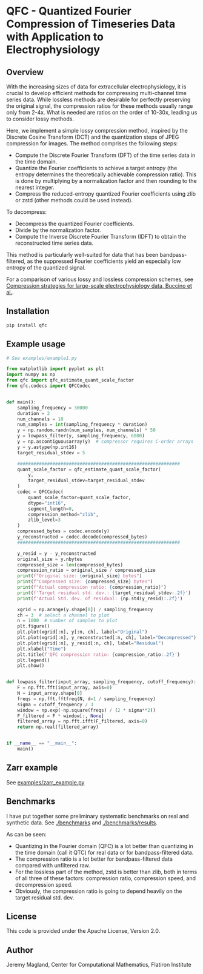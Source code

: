 # QFC - Quantized Fourier Compression of Timeseries Data with Application to Electrophysiology

## Overview

With the increasing sizes of data for extracellular electrophysiology, it is crucial to develop efficient methods for compressing multi-channel time series data. While lossless methods are desirable for perfectly preserving the original signal, the compression ratios for these methods usually range only from 2-4x. What is needed are ratios on the order of 10-30x, leading us to consider lossy methods.

Here, we implement a simple lossy compression method, inspired by the Discrete Cosine Transform (DCT) and the quantization steps of JPEG compression for images. The method comprises the following steps:
* Compute the Discrete Fourier Transform (DFT) of the time series data in the time domain.
* Quantize the Fourier coefficients to achieve a target entropy (the entropy determines the theoretically achievable compression ratio). This is done by multiplying by a normalization factor and then rounding to the nearest integer.
* Compress the reduced-entropy quantized Fourier coefficients using zlib or zstd (other methods could be used instead).

To decompress:
* Decompress the quantized Fourier coefficients.
* Divide by the normalization factor.
* Compute the Inverse Discrete Fourier Transform (IDFT) to obtain the reconstructed time series data.

This method is particularly well-suited for data that has been bandpass-filtered, as the suppressed Fourier coefficients yield an especially low entropy of the quantized signal.

For a comparison of various lossy and lossless compression schemes, see [Compression strategies for large-scale electrophysiology data, Buccino et al.](https://www.biorxiv.org/content/10.1101/2023.05.22.541700v2.full.pdf).

## Installation

```bash
pip install qfc
```

## Example usage

```python
# See examples/example1.py

from matplotlib import pyplot as plt
import numpy as np
from qfc import qfc_estimate_quant_scale_factor
from qfc.codecs import QFCCodec


def main():
    sampling_frequency = 30000
    duration = 2
    num_channels = 10
    num_samples = int(sampling_frequency * duration)
    y = np.random.randn(num_samples, num_channels) * 50
    y = lowpass_filter(y, sampling_frequency, 6000)
    y = np.ascontiguousarray(y)  # compressor requires C-order arrays
    y = y.astype(np.int16)
    target_residual_stdev = 5

    ############################################################
    quant_scale_factor = qfc_estimate_quant_scale_factor(
        y,
        target_residual_stdev=target_residual_stdev
    )
    codec = QFCCodec(
        quant_scale_factor=quant_scale_factor,
        dtype="int16",
        segment_length=0,
        compression_method="zlib",
        zlib_level=3
    )
    compressed_bytes = codec.encode(y)
    y_reconstructed = codec.decode(compressed_bytes)
    ############################################################

    y_resid = y - y_reconstructed
    original_size = y.nbytes
    compressed_size = len(compressed_bytes)
    compression_ratio = original_size / compressed_size
    print(f"Original size: {original_size} bytes")
    print(f"Compressed size: {compressed_size} bytes")
    print(f"Actual compression ratio: {compression_ratio}")
    print(f'Target residual std. dev.: {target_residual_stdev:.2f}')
    print(f'Actual Std. dev. of residual: {np.std(y_resid):.2f}')

    xgrid = np.arange(y.shape[0]) / sampling_frequency
    ch = 3  # select a channel to plot
    n = 1000  # number of samples to plot
    plt.figure()
    plt.plot(xgrid[:n], y[:n, ch], label="Original")
    plt.plot(xgrid[:n], y_reconstructed[:n, ch], label="Decompressed")
    plt.plot(xgrid[:n], y_resid[:n, ch], label="Residual")
    plt.xlabel("Time")
    plt.title(f'QFC compression ratio: {compression_ratio:.2f}')
    plt.legend()
    plt.show()


def lowpass_filter(input_array, sampling_frequency, cutoff_frequency):
    F = np.fft.fft(input_array, axis=0)
    N = input_array.shape[0]
    freqs = np.fft.fftfreq(N, d=1 / sampling_frequency)
    sigma = cutoff_frequency / 3
    window = np.exp(-np.square(freqs) / (2 * sigma**2))
    F_filtered = F * window[:, None]
    filtered_array = np.fft.ifft(F_filtered, axis=0)
    return np.real(filtered_array)


if __name__ == "__main__":
    main()
```

## Zarr example

See [examples/zarr_example.py](./examples/zarr_example.py)

## Benchmarks

I have put together some preliminary systematic benchmarks on real and synthetic data. See [./benchmarks](./benchmarks) and [./benchmarks/results](./benchmarks/results).

As can be seen:
- Quantizing in the Fourier domain (QFC) is a lot better than quantizing in the time domain (call it QTC) for real data or for bandpass-filtered data.
- The compression ratio is a lot better for bandpass-filtered data compared with unfiltered raw.
- For the lossless part of the method, zstd is better than zlib, both in terms of all three of these factors: compression ratio, compression speed, and decompression speed.
- Obviously, the compression ratio is going to depend heavily on the target residual std. dev.

## License

This code is provided under the Apache License, Version 2.0.


## Author

Jeremy Magland, Center for Computational Mathematics, Flatiron Institute
